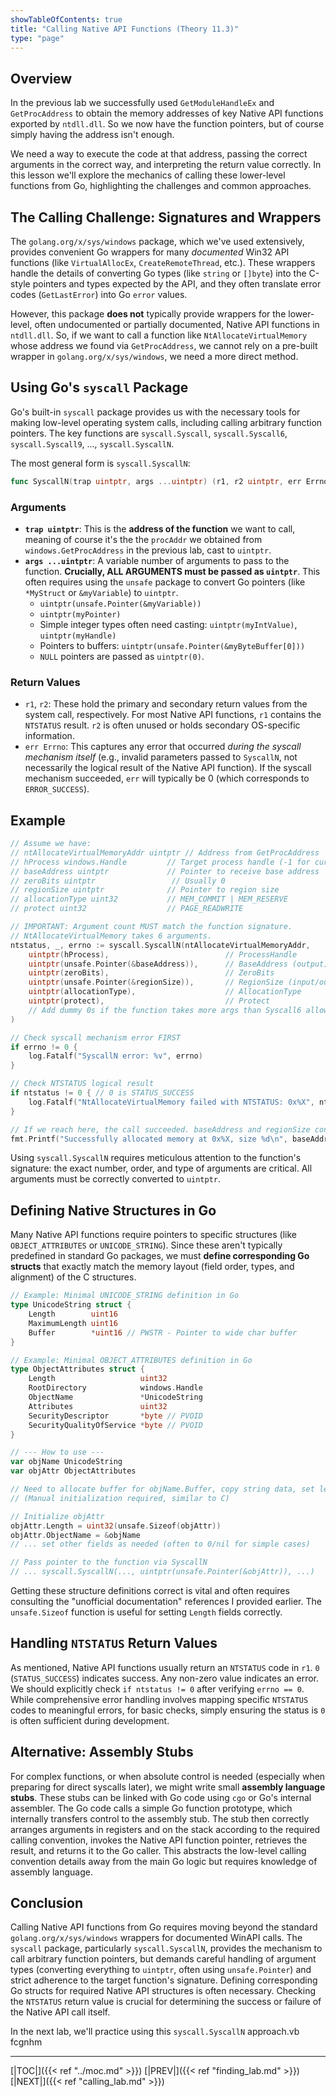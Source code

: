 ```yaml
---
showTableOfContents: true
title: "Calling Native API Functions (Theory 11.3)"
type: "page"
---
```

## Overview

In the previous lab we successfully used `GetModuleHandleEx` and `GetProcAddress` to obtain the memory addresses of key Native API functions exported by `ntdll.dll`. So we now have the function pointers, but of course simply having the address isn't enough.

We need a way to execute the code at that address, passing the correct arguments in the correct way, and interpreting the return value correctly. In this lesson we'll explore the mechanics of calling these lower-level functions from Go, highlighting the challenges and common approaches.

## The Calling Challenge: Signatures and Wrappers

The `golang.org/x/sys/windows` package, which we've used extensively, provides convenient Go wrappers for many *documented* Win32 API functions (like `VirtualAllocEx`, `CreateRemoteThread`, etc.). These wrappers handle the details of converting Go types (like `string` or `[]byte`) into the C-style pointers and types expected by the API, and they often translate error codes (`GetLastError`) into Go `error` values.

However, this package **does not** typically provide wrappers for the lower-level, often undocumented or partially documented, Native API functions in `ntdll.dll`. So, if we want to call a function like `NtAllocateVirtualMemory` whose address we found via `GetProcAddress`, we cannot rely on a pre-built wrapper in `golang.org/x/sys/windows`, we need a more direct method.

## Using Go's `syscall` Package

Go's built-in `syscall` package provides us with the necessary tools for making low-level operating system calls, including calling arbitrary function pointers. The key functions are `syscall.Syscall`, `syscall.Syscall6`, `syscall.Syscall9`, ..., `syscall.SyscallN`.

The most general form is `syscall.SyscallN`:

```go
func SyscallN(trap uintptr, args ...uintptr) (r1, r2 uintptr, err Errno)
````


### Arguments
- **`trap uintptr`**: This is the **address of the function** we want to call, meaning of course it's the the `procAddr` we obtained from `windows.GetProcAddress` in the previous lab, cast to `uintptr`.
- **`args ...uintptr`**: A variable number of arguments to pass to the function. **Crucially, ALL ARGUMENTS must be passed as `uintptr`**. This often requires using the `unsafe` package to convert Go pointers (like `*MyStruct` or `&myVariable`) to `uintptr`.
    - `uintptr(unsafe.Pointer(&myVariable))`
    - `uintptr(myPointer)`
    - Simple integer types often need casting: `uintptr(myIntValue)`, `uintptr(myHandle)`
    - Pointers to buffers: `uintptr(unsafe.Pointer(&myByteBuffer[0]))`
    - `NULL` pointers are passed as `uintptr(0)`.

### Return Values
- `r1`, `r2`: These hold the primary and secondary return values from the system call, respectively. For most Native API functions, `r1` contains the `NTSTATUS` result. `r2` is often unused or holds secondary OS-specific information.
- `err Errno`: This captures any error that occurred _during the syscall mechanism itself_ (e.g., invalid parameters passed to `SyscallN`, not necessarily the logical result of the Native API function). If the syscall mechanism succeeded, `err` will typically be 0 (which corresponds to `ERROR_SUCCESS`).



## Example

```go
// Assume we have:
// ntAllocateVirtualMemoryAddr uintptr // Address from GetProcAddress
// hProcess windows.Handle         // Target process handle (-1 for current)
// baseAddress uintptr             // Pointer to receive base address
// zeroBits uintptr                 // Usually 0
// regionSize uintptr              // Pointer to region size
// allocationType uint32           // MEM_COMMIT | MEM_RESERVE
// protect uint32                  // PAGE_READWRITE

// IMPORTANT: Argument count MUST match the function signature.
// NtAllocateVirtualMemory takes 6 arguments.
ntstatus, _, errno := syscall.SyscallN(ntAllocateVirtualMemoryAddr,
    uintptr(hProcess),                          // ProcessHandle
    uintptr(unsafe.Pointer(&baseAddress)),      // BaseAddress (output)
    uintptr(zeroBits),                          // ZeroBits
    uintptr(unsafe.Pointer(&regionSize)),       // RegionSize (input/output)
    uintptr(allocationType),                    // AllocationType
    uintptr(protect),                           // Protect
    // Add dummy 0s if the function takes more args than Syscall6 allows
)

// Check syscall mechanism error FIRST
if errno != 0 {
    log.Fatalf("SyscallN error: %v", errno)
}

// Check NTSTATUS logical result
if ntstatus != 0 { // 0 is STATUS_SUCCESS
    log.Fatalf("NtAllocateVirtualMemory failed with NTSTATUS: 0x%X", ntstatus)
}

// If we reach here, the call succeeded. baseAddress and regionSize contain results.
fmt.Printf("Successfully allocated memory at 0x%X, size %d\n", baseAddress, regionSize)

```

Using `syscall.SyscallN` requires meticulous attention to the function's signature: the exact number, order, and type of arguments are critical. All arguments must be correctly converted to `uintptr`.

## Defining Native Structures in Go

Many Native API functions require pointers to specific structures (like `OBJECT_ATTRIBUTES` or `UNICODE_STRING`). Since these aren't typically predefined in standard Go packages, we must **define corresponding Go structs** that exactly match the memory layout (field order, types, and alignment) of the C structures.


```go
// Example: Minimal UNICODE_STRING definition in Go
type UnicodeString struct {
    Length        uint16
    MaximumLength uint16
    Buffer        *uint16 // PWSTR - Pointer to wide char buffer
}

// Example: Minimal OBJECT_ATTRIBUTES definition in Go
type ObjectAttributes struct {
    Length                   uint32
    RootDirectory            windows.Handle
    ObjectName               *UnicodeString
    Attributes               uint32
    SecurityDescriptor       *byte // PVOID
    SecurityQualityOfService *byte // PVOID
}

// --- How to use ---
var objName UnicodeString
var objAttr ObjectAttributes

// Need to allocate buffer for objName.Buffer, copy string data, set lengths...
// (Manual initialization required, similar to C)

// Initialize objAttr
objAttr.Length = uint32(unsafe.Sizeof(objAttr))
objAttr.ObjectName = &objName
// ... set other fields as needed (often to 0/nil for simple cases)

// Pass pointer to the function via SyscallN
// ... syscall.SyscallN(..., uintptr(unsafe.Pointer(&objAttr)), ...)
```

Getting these structure definitions correct is vital and often requires consulting the "unofficial documentation" references I provided earlier. The `unsafe.Sizeof` function is useful for setting `Length` fields correctly.

## Handling `NTSTATUS` Return Values

As mentioned, Native API functions usually return an `NTSTATUS` code in `r1`. `0` (`STATUS_SUCCESS`) indicates success. Any non-zero value indicates an error. We should explicitly check `if ntstatus != 0` after verifying `errno == 0`. While comprehensive error handling involves mapping specific `NTSTATUS` codes to meaningful errors, for basic checks, simply ensuring the status is `0` is often sufficient during development.

## Alternative: Assembly Stubs

For complex functions, or when absolute control is needed (especially when preparing for direct syscalls later), we might write small **assembly language stubs**. These stubs can be linked with Go code using `cgo` or Go's internal assembler. The Go code calls a simple Go function prototype, which internally transfers control to the assembly stub. The stub then correctly arranges arguments in registers and on the stack according to the required calling convention, invokes the Native API function pointer, retrieves the result, and returns it to the Go caller. This abstracts the low-level calling convention details away from the main Go logic but requires knowledge of assembly language.

## Conclusion

Calling Native API functions from Go requires moving beyond the standard `golang.org/x/sys/windows` wrappers for documented WinAPI calls. The `syscall` package, particularly `syscall.SyscallN`, provides the mechanism to call arbitrary function pointers, but demands careful handling of argument types (converting everything to `uintptr`, often using `unsafe.Pointer`) and strict adherence to the target function's signature. Defining corresponding Go structs for required Native API structures is often necessary. Checking the `NTSTATUS` return value is crucial for determining the success or failure of the Native API call itself.

In the next lab, we'll practice using this `syscall.SyscallN` approach.vb fcgnhm


---
[|TOC|]({{< ref "../moc.md" >}})
[|PREV|]({{< ref "finding_lab.md" >}})
[|NEXT|]({{< ref "calling_lab.md" >}})